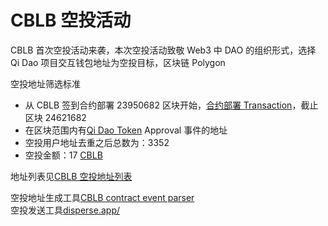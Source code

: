# CBLB 空投活动

CBLB 首次空投活动来袭，本次空投活动致敬 Web3 中 DAO 的组织形式，选择 Qi Dao 项目交互钱包地址为空投目标，区块链 Polygon

空投地址筛选标准

- 从 CBLB 签到合约部署
  23950682 区块开始，[合约部署 Transaction](https://polygonscan.com/tx/0xdda6622ac2cea5cc3e7ac5e21526487c35e51724660949364595f4f0797cf794)，截止区块 24621682
- 在区块范围内有[Qi Dao Token](https://polygonscan.com/token/0x580a84c73811e1839f75d86d75d88cca0c241ff4) Approval 事件的地址
- 空投用户地址去重之后总数为：3352
- 空投金额：17 [CBLB](https://polygonscan.com/token/0x7a45922F95C845Ff9bE01112AfCF207968a9cA0B)

地址列表见[CBLB 空投地址列表](https://github.com/cblb-app/cblb-articles/blob/master/2022/CBLB-airdrop-wallet-list.csv)

空投地址生成工具[CBLB contract event parser](https://github.com/cblb-app/cblb-event-parse-website)  
空投发送工具[disperse.app/](https://disperse.app/)
